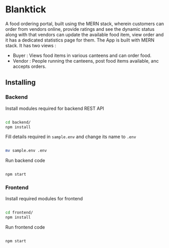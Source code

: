 # Blanktick
A food ordering portal, built using the MERN stack, wherein customers can order from vendors online, provide ratings and see the dynamic status along with that vendors can update the available food item, view order and it has a dedicated statistics page for them.
 The App is built with MERN stack. It has two views :

- Buyer : Views food items in various canteens and can order food.
- Vendor : People running the canteens, post food items available, anc accepts orders.



## Installing

### Backend

Install modules required for backend REST API

```bash

cd backend/
npm install

```

Fill details required in `sample.env` and change its name to `.env`

```bash

mv sample.env .env

```

Run backend code

```bash

npm start

```

### Frontend

Install required modules for frontend

```bash

cd frontend/
npm install

```

Run frontend code

```bash

npm start

```
